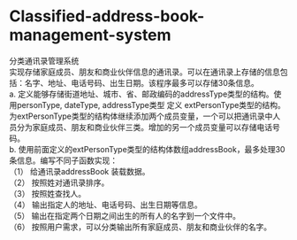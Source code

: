 # Classified-address-book-management-system
分类通讯录管理系统  
实现存储家庭成员、朋友和商业伙伴信息的通讯录。可以在通讯录上存储的信息包括：名字、地址、电话号码、出生日期。该程序最多可以存储30条信息。  
a.	定义能够存储街道地址、城市、省、邮政编码的addressType类型的结构。使用personType, dateType, addressType类型 定义 extPersonType类型的结构。为extPersonType类型的结构体继续添加两个成员变量，一个可以把通讯录中人员分为家庭成员、朋友和商业伙伴三类。增加的另一个成员变量可以存储电话号码。  
b.	使用前面定义的extPersonType类型的结构体数组addressBook，最多处理30条信息。编写不同子函数实现：  
（1）	给通讯录addressBook 装载数据。  
（2）	按照姓对通讯录排序。  
（3）	按照姓查找人。  
（4）	输出指定人的地址、电话号码、出生日期等信息。  
（5）	输出在指定两个日期之间出生的所有人的名字到一个文件中。  
（6）	按照用户需求，可以分类输出所有家庭成员、朋友和商业伙伴的名字。  
